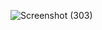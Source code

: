 ![Screenshot (303)](https://github.com/gitmangal/Annual_sale_report_dashboard/assets/135738278/a7cab09c-d060-4902-8e82-55c72abb81d5)
